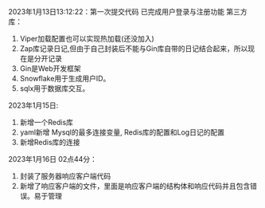2023年1月13日13:12:22：第一次提交代码
已完成用户登录与注册功能
第三方库：
1. Viper加载配置也可以实现热加载(还没加入)
2. Zap库记录日记,但由于自己封装后不能与Gin库自带的日记结合起来，所以现在是分开记录
3. Gin是Web开发框架
4. Snowflake用于生成用户ID。
5. sqlx用于数据库交互。

2023年1月15日:
1. 新增一个Redis库
2. yaml新增 Mysql的最多连接变量, Redis库的配置和Log日记的配置
3. 新增Redis库的连接

2023年1月16日 02点44分：
1. 封装了服务器响应客户端代码
2. 新增了响应客户端的文件，里面是响应客户端的结构体和响应代码并且包含错误。易于管理
